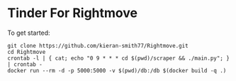 # Tinder For Rightmove

To get started:

```
git clone https://github.com/kieran-smith77/Rightmove.git
cd Rightmove
crontab -l | { cat; echo "0 9 * * * cd $(pwd)/scraper && ./main.py"; } | crontab -
docker run --rm -d -p 5000:5000 -v $(pwd)/db:/db $(docker build -q .)
```

